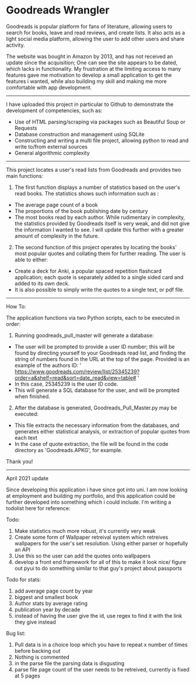 
# Goodreads Wrangler

Goodreads is popular platform for fans of literature, allowing users to search for books, leave and read reviews, and create lists. It also acts as a light social media platform, allowing the user to add other users and share activity.

The website was bought in Amazon by 2013, and has not received an update since the acquisition; One can see the site appears to be dated, which lacks in functionality. 
My frustration at the limiting access to many features gave me motivation to develop a small application to get the features i wanted, while also building my skill and making me more comfortable with app development.


________________________________________________________________________________________________


I have uploaded this project in particular to Github to demonstrate the development of competencies, such as:
- Use of HTML parsing/scraping via packages such as Beautiful Soup or Requests
- Database construction and management using SQLite
- Constructing and writing a multi file project, allowing python to read and write to/from external sources
- General algorithmic complexity


________________________________________________________________________________________________
This project locates a user's read lists from Goodreads and provides two main functions:

1. The first function displays a number of statistics based on the user's read books.
The statistics shows such information such as :
- The average page count of a book
- The proportions of the book publishing date by century
- The most books read by each author. 
While rudimentary in complexity, the statistics provided by Goodreads itself is very weak, and did not give the information I wanted to see.
I will update this further with a greater amount of complexity in the future.

2. The second function of this project operates by locating the books' most popular quotes and collating them for further reading. 
The user is able to either:
- Create a deck for Anki, a popular spaced repetition flashcard application; each quote is separately added to a single sided card and added to its own deck.
- It is also possible to simply write the quotes to a single text, or pdf file.

____________________________________________________________________________________________________________________________________________

How To:

The application functions via two Python scripts, each to be executed in order:

1. Running goodreads_pull_master will generate a database:
- The user will be prompted to provide a user ID number; this will be found by directing yourself to your Goodreads read list, and finding the string of numbers found in the URL
at the top of the page. Provided is an example of the authors ID:
' https://www.goodreads.com/review/list/25345239?order=a&shelf=read&sort=date_read&view=table# ' 
- In this case, 25345239 is the user ID code.
- This will generate a SQL database for the user, and will be prompted when finished.

2. After the database is generated, Goodreads_Pull_Master.py may be executed:
- This file extracts the necessary information from the databases, and generates either statistical analysis, or extraction of popular quotes from each text
- In the case of quote extraction, the file will be found in the code directory as 'Goodreads.APKG', for example.

Thank you!

____________________________________________________________________________________________________________________________________________
 April 2021 update
 
Since developing this application i have since got into uni. I am now looking at employment and building my portfolio, and this application could be further developed into something which i could include. I'm writing a todolist here for reference:

Todo:

1. Make statistics much more robust, it's currently very weak
2. Create some form of Wallpaper retreival system which retreives wallpapers for the user's set resolution. Using either parser or hopefully an API
3. Use this so the user can add the quotes onto wallpapers 
4. develop a front end framework for all of this to make it look nice/ figure out pyui to do something similar to that guy's project about passports


Todo for stats:
1. add average page count by year
2. biggest and smallest book
3. Author stats by average rating
4. publication year by decade
5. instead of having the user give the id, use regex to find it with the link they give instead

Bug list:

1. Pull data is in a choice loop which you have to repeat x number of times before backing out
2. Nothing is commented
3. in the parse file the parsing data is disgusting
4. parse file page count of the user needs to be retreived, currently is fixed at 5 pages
